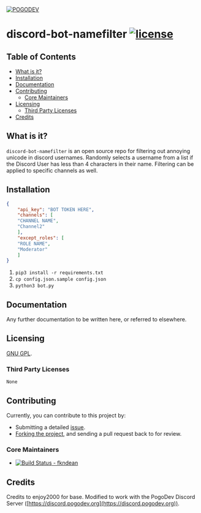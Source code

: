 [![POGODEV](https://github.com/pogodevorg/assets/blob/master/img/logo-github.png)](https://pogodev.org)

# discord-bot-namefilter [![license](https://img.shields.io/github/license/pogodevorg/discord-bot-chatfilter.svg?maxAge=2592000?style=flat-square)](https://github.com/pogodevorg/discord-bot-chatfilter/blob/master/LICENSE)

## Table of Contents

* [What is it?](#what-is-it)
* [Installation](#installation)
* [Documentation](#documentation)
* [Contributing](#contributing)
  * [Core Maintainers](#core-maintainers)
* [Licensing](#licensing)
  * [Third Party Licenses](#third-party-licenses)
* [Credits](#credits)

## What is it?
`discord-bot-namefilter` is an open source repo for filtering out annoying unicode in discord usernames.
Randomly selects a username from a list if the Discord User has less than 4 characters in their name.
Filtering can be applied to specific channels as well.

## Installation
```json
{
	"api_key": "BOT TOKEN HERE",
	"channels": [
    "CHANNEL NAME",
    "Channel2"
	],
	"except_roles": [
    "ROLE NAME",
    "Moderator"
	]
}
```
1. `pip3 install -r requirements.txt`
2. `cp config.json.sample config.json`
3. `python3 bot.py`

## Documentation
Any further documentation to be written here, or referred to elsewhere.

## Licensing
[GNU GPL](https://github.com/pogodevorg/discord-bot-namefilter/blob/master/LICENSE).

### Third Party Licenses
    None

## Contributing
Currently, you can contribute to this project by:
* Submitting a detailed [issue](https://github.com/pogodevorg/discord-bot-namefilter/issues/new).
* [Forking the project](https://github.com/pogodevorg/discord-bot-namefilter/fork), and sending a pull request back to for review.

### Core Maintainers

* [![Build Status](https://github.com/fkndean.png?size=36) - fkndean](https://github.com/fkndean)

## Credits

Credits to enjoy2000 for base.
Modified to work with the PogoDev Discord Server ([https://discord.pogodev.org](https://discord.pogodev.org)).
